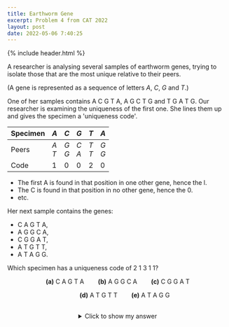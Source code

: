 ```yaml
---
title: Earthworm Gene
excerpt: Problem 4 from CAT 2022
layout: post
date: 2022-05-06 7:40:25
---
```

{% include header.html %}

A researcher is analysing several samples of earthworm genes, trying to isolate those that are the most unique relative to their peers.

(A gene is represented as a sequence of letters $A$, $C$, $G$ and $T$.)

One of her samples contains $\text{A C G T A}$, $\text{A G C T G}$ and $\text{T G A T G}$. Our researcher is examining the uniqueness of the first one. She lines them up and gives the specimen a 'uniqueness code'.

| Specimen | $A$        | $C$        | $G$        | $T$        | $A$        |
|----------|------------|------------|------------|------------|------------|
| Peers    | $A$<br>$T$ | $G$<br>$G$ | $C$<br>$A$ | $T$<br>$T$ | $G$<br>$G$ |
| Code     | 1          | 0          | 0          | 2          | 0          |

- The first A is found in that position in one other gene, hence the l.
- The C is found in that position in no other gene, hence the 0.
- etc.

Her next sample contains the genes:
- $\text{C A G T A}$,
- $\text{A G G C A}$,
- $\text{C G G A T}$,
- $\text{A T G T T}$,
- $\text{A T A G G}$.

Which specimen has a uniqueness code of $\text{2 1 3 1 1}$?

$$
\textbf{(a)}\ \text{C A G T A}\qquad\textbf{(b)}\ \text{A G G C A}\qquad\textbf{(c)}\ \text{C G G A T}
$$

$$
\qquad\textbf{(d)}\ \text{A T G T T}\qquad\textbf{(e)}\ \text{A T A G G}
$$

<br>
<div style="margin: auto; width: 50%; text-align: center;">
<details>
<summary>Click to show my answer</summary>
<br>
$\text{A T G T T}$
</details>
<br>
</div>